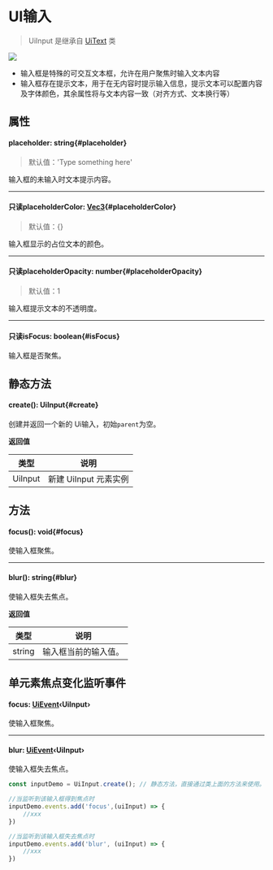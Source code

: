 <script setup>
import '/style.css'
</script>
# UI输入

> UiInput 是继承自 [UiText](/GameUI/node/UiText) 类

![](/QQ20240923-102409.png)

- 输入框是特殊的可交互文本框，允许在用户聚焦时输入文本内容
- 输入框存在提示文本，用于在无内容时提示输入信息，提示文本可以配置内容及字体颜色，其余属性将与文本内容一致（对齐方式、文本换行等）

## 属性

#### <font id="API" />placeholder<font id="Type">: string</font>{#placeholder}
> 默认值：'Type something here'

输入框的未输入时文本提示内容。



---


#### <font id="API" /><font id="ReadOnly">只读</font>placeholderColor<font id="Type">: [Vec3](/GameUI/maths/Vec3)</font>{#placeholderColor}
> 默认值：{}

输入框显示的占位文本的颜色。



---


#### <font id="API" /><font id="ReadOnly">只读</font>placeholderOpacity<font id="Type">: number</font>{#placeholderOpacity}
> 默认值：1

输入框提示文本的不透明度。



---


#### <font id="API" /><font id="ReadOnly">只读</font>isFocus<font id="Type">: boolean</font>{#isFocus}

输入框是否聚焦。






## 静态方法

#### <font id="API" />create()<font id="Type">: UiInput</font>{#create}
创建并返回一个新的 Ui输入，初始`parent`为空。

**返回值**

| **类型** | **说明** |
| --- | --- |
| UiInput | 新建 UiInput 元素实例 |





## 方法

#### <font id="API" />focus()<font id="Type">:  void</font>{#focus}
使输入框聚焦。



---


#### <font id="API" />blur()<font id="Type">: string</font>{#blur}
使输入框失去焦点。

**返回值**

| **类型** | **说明** |
| --- | --- |
| string | 输入框当前的输入值。 |





## 单元素焦点变化监听事件

#### <font id="API" />focus<font id="Type">: [UiEvent](/GameUI/UiEvent)‹UiInput›</font>
使输入框聚焦。


---


#### <font id="API" />blur<font id="Type">: [UiEvent](/GameUI/UiEvent)‹UiInput›</font>
使输入框失去焦点。

```javascript
const inputDemo = UiInput.create(); // 静态方法，直接通过类上面的方法来使用。

//当监听到该输入框得到焦点时
inputDemo.events.add('focus',(uiInput) => {
    //xxx
})

//当监听到该输入框失去焦点时
inputDemo.events.add('blur', (uiInput) => {
    //xxx
})
```
